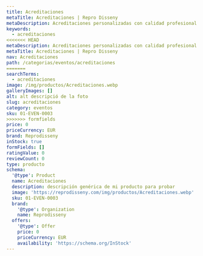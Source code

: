 ```yaml
---
title: Acreditaciones
metaTitle: Acreditaciones | Repro Disseny
metaDescription: Acreditaciones personalizadas con calidad profesional en Cataluña.
keywords:
  - acreditaciones
<<<<<<< HEAD
metaDescription: Acreditaciones personalizadas con calidad profesional en Cataluña.
metaTitle: Acreditaciones | Repro Disseny
nav: Acreditaciones
path: /categorias/eventos/acreditaciones
=======
searchTerms:
  - acreditaciones
image: /img/productos/Acreditaciones.webp
galleryImages: []
alt: alt descripció de la foto
slug: acreditaciones
category: eventos
sku: 01-EVEN-0003
>>>>>>> formfields
price: 0
priceCurrency: EUR
brand: Reprodisseny
inStock: true
formFields: []
ratingValue: 0
reviewCount: 0
type: producto
schema:
  '@type': Product
  name: Acreditaciones
  description: descripción genérica de mi producto para probar
  image: 'https://reprodisseny.com/img/productos/Acreditaciones.webp'
  sku: 01-EVEN-0003
  brand:
    '@type': Organization
    name: Reprodisseny
  offers:
    '@type': Offer
    price: 0
    priceCurrency: EUR
    availability: 'https://schema.org/InStock'
---
```


